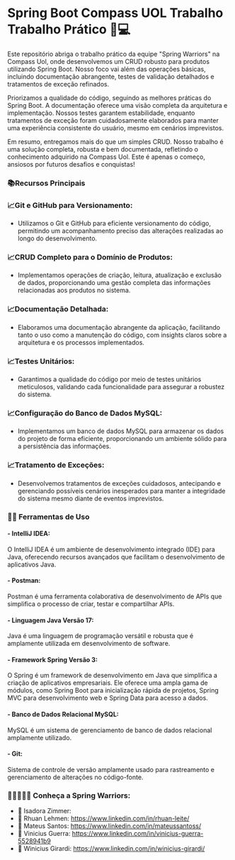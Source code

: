 # Spring Boot Compass UOL Trabalho Trabalho Prático 🍃💻

Este repositório abriga o trabalho prático da equipe "Spring Warriors" na Compass Uol, onde desenvolvemos um CRUD robusto para produtos utilizando Spring Boot. Nosso foco vai além das operações básicas, incluindo documentação abrangente, testes de validação detalhados e tratamentos de exceção refinados.

Priorizamos a qualidade do código, seguindo as melhores práticas do Spring Boot. A documentação oferece uma visão completa da arquitetura e implementação. Nossos testes garantem estabilidade, enquanto tratamentos de exceção foram cuidadosamente elaborados para manter uma experiência consistente do usuário, mesmo em cenários imprevistos.

Em resumo, entregamos mais do que um simples CRUD. Nosso trabalho é uma solução completa, robusta e bem documentada, refletindo o conhecimento adquirido na Compass Uol. Este é apenas o começo, ansiosos por futuros desafios e conquistas!

### 📚Recursos Principais

### 📈Git e GitHub para Versionamento:

- Utilizamos o Git e GitHub para eficiente versionamento do código, permitindo um acompanhamento preciso das alterações realizadas ao longo do desenvolvimento.

### 📈CRUD Completo para o Domínio de Produtos:

- Implementamos operações de criação, leitura, atualização e exclusão de dados, proporcionando uma gestão completa das informações relacionadas aos produtos no sistema.

### 📈Documentação Detalhada:
- Elaboramos uma documentação abrangente da aplicação, facilitando tanto o uso como a manutenção do código, com insights claros sobre a arquitetura e os processos implementados.

### 📈Testes Unitários:
- Garantimos a qualidade do código por meio de testes unitários meticulosos, validando cada funcionalidade para assegurar a robustez do sistema.

### 📈Configuração do Banco de Dados MySQL:
- Implementamos um banco de dados MySQL para armazenar os dados do projeto de forma eficiente, proporcionando um ambiente sólido para a persistência das informações.

### 📈Tratamento de Exceções:
- Desenvolvemos tratamentos de exceções cuidadosos, antecipando e gerenciando possíveis cenários inesperados para manter a integridade do sistema mesmo diante de eventos imprevistos.

### 🔧🔨 Ferramentas de Uso

#### - IntelliJ IDEA:
O IntelliJ IDEA é um ambiente de desenvolvimento integrado (IDE) para Java, oferecendo recursos avançados que facilitam o desenvolvimento de aplicativos Java.

#### - Postman:
Postman é uma ferramenta colaborativa de desenvolvimento de APIs que simplifica o processo de criar, testar e compartilhar APIs.

#### - Linguagem Java Versão 17:
Java é uma linguagem de programação versátil e robusta que é amplamente utilizada em desenvolvimento de software.

#### - Framework Spring Versão 3:
O Spring é um framework de desenvolvimento em Java que simplifica a criação de aplicativos empresariais. Ele oferece uma ampla gama de módulos, como Spring Boot para inicialização rápida de projetos, Spring MVC para desenvolvimento web e Spring Data para acesso a dados. 

#### - Banco de Dados Relacional MySQL:
MySQL é um sistema de gerenciamento de banco de dados relacional amplamente utilizado. 

#### - Git:
Sistema de controle de versão amplamente usado para rastreamento e gerenciamento de alterações no código-fonte.

### 🙆‍♀️🙅💁🙋 Conheça a Spring Warriors:

- 💬 Isadora Zimmer: 
- 💬 Rhuan Lehmen: https://www.linkedin.com/in/rhuan-leite/
- 💬 Mateus Santos: https://www.linkedin.com/in/mateussantoss/
- 💬 Vinicius Guerra: https://www.linkedin.com/in/vinicius-guerra-5528941b9
- 💬 Winicius Girardi: https://www.linkedin.com/in/winicius-girardi/
